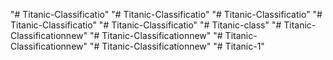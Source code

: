 "# Titanic-Classificatio" 
"# Titanic-Classificatio" 
"# Titanic-Classificatio" 
"# Titanic-Classificatio" 
"# Titanic-Classificatio" 
"# Titanic-class" 
"# Titanic-Classificationnew" 
"# Titanic-Classificationnew" 
"# Titanic-Classificationnew" 
"# Titanic-Classificationnew" 
"# Titanic-1" 
